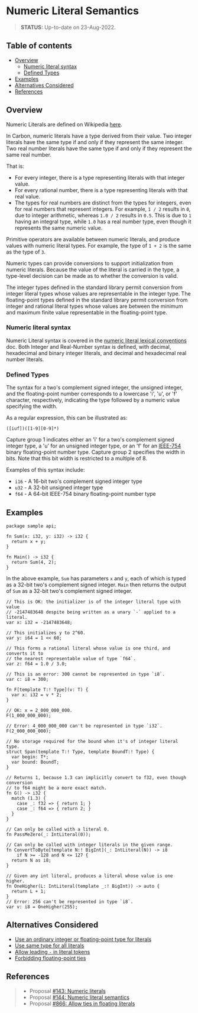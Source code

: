 # Numeric Literal Semantics

<!--
Part of the Carbon Language project, under the Apache License v2.0 with LLVM
Exceptions. See /LICENSE for license information.
SPDX-License-Identifier: Apache-2.0 WITH LLVM-exception
-->

> **STATUS:** Up-to-date on 23-Aug-2022.

<!-- toc -->

## Table of contents

-   [Overview](#overview)
    -   [Numeric literal syntax](#numeric-literal-syntax)
    -   [Defined Types](#defined-types)
-   [Examples](#examples)
-   [Alternatives Considered](#alternatives-considered)
-   [References](#references)

<!-- tocstop -->

## Overview

Numeric Literals are defined on Wikipedia
[here](<https://en.wikipedia.org/wiki/Literal_(computer_programming)>).

In Carbon, numeric literals have a type derived from their value. Two integer
literals have the same type if and only if they represent the same integer. Two
real number literals have the same type if and only if they represent the same
real number.

That is:

-   For every integer, there is a type representing literals with that integer
    value.
-   For every rational number, there is a type representing literals with that
    real value.
-   The types for real numbers are distinct from the types for integers, even
    for real numbers that represent integers. For example, `1 / 2` results in
    `0`, due to integer arithmetic, whereas `1.0 / 2` results in `0.5`. This is
    due to `1` having an integral type, while `1.0` has a real number type, even
    though it represents the same numeric value.

Primitive operators are available between numeric literals, and produce values
with numeric literal types. For example, the type of `1 + 2` is the same as the
type of `3`.

Numeric types can provide conversions to support initialization from numeric
literals. Because the value of the literal is carried in the type, a type-level
decision can be made as to whether the conversion is valid.

The integer types defined in the standard library permit conversion from integer
literal types whose values are representable in the integer type. The
floating-point types defined in the standard library permit conversion from
integer and rational literal types whose values are between the minimum and
maximum finite value representable in the floating-point type.

### Numeric literal syntax

Numeric Literal syntax is covered in the
[numeric literal lexical conventions](lexical_conventions/numeric_literals.md)
doc. Both Integer and Real-Number syntax is defined, with decimal, hexadecimal
and binary integer literals, and decimal and hexadecimal real number literals.

### Defined Types

The syntax for a two's complement signed integer, the unsigned integer, and the
floating-point number corresponds to a lowercase 'i', 'u', or 'f' character,
respectively, indicating the type followed by a numeric value specifying the
width.

As a regular expression, this can be illustrated as:

```re
([iuf])([1-9][0-9]*)
```

Capture group 1 indicates either an 'i' for a two's complement signed integer
type, a 'u' for an unsigned integer type, or an 'f' for an
[IEEE-754](https://en.wikipedia.org/wiki/IEEE_754) binary floating-point number
type. Capture group 2 specifies the width in bits. Note that this bit width is
restricted to a multiple of 8.

Examples of this syntax include:

-   `i16` - A 16-bit two's complement signed integer type
-   `u32` - A 32-bit unsigned integer type
-   `f64` - A 64-bit IEEE-754 binary floating-point number type

## Examples

```carbon
package sample api;

fn Sum(x: i32, y: i32) -> i32 {
  return x + y;
}

fn Main() -> i32 {
  return Sum(4, 2);
}
```

In the above example, `Sum` has parameters `x` and `y`, each of which is typed
as a 32-bit two's complement signed integer. `Main` then returns the output of
`Sum` as a 32-bit two's complement signed integer.

```carbon
// This is OK: the initializer is of the integer literal type with value
// -2147483648 despite being written as a unary `-` applied to a literal.
var x: i32 = -2147483648;

// This initializes y to 2^60.
var y: i64 = 1 << 60;

// This forms a rational literal whose value is one third, and converts it to
// the nearest representable value of type `f64`.
var z: f64 = 1.0 / 3.0;

// This is an error: 300 cannot be represented in type `i8`.
var c: i8 = 300;

fn F[template T:! Type](v: T) {
  var x: i32 = v * 2;
}

// OK: x = 2_000_000_000.
F(1_000_000_000);

// Error: 4_000_000_000 can't be represented in type `i32`.
F(2_000_000_000);

// No storage required for the bound when it's of integer literal type.
struct Span(template T:! Type, template BoundT:! Type) {
  var begin: T*;
  var bound: BoundT;
}

// Returns 1, because 1.3 can implicitly convert to f32, even though conversion
// to f64 might be a more exact match.
fn G() -> i32 {
  match (1.3) {
    case _: f32 => { return 1; }
    case _: f64 => { return 2; }
  }
}

// Can only be called with a literal 0.
fn PassMeZero(_: IntLiteral(0));

// Can only be called with integer literals in the given range.
fn ConvertToByte[template N:! BigInt](_: IntLiteral(N)) -> i8
    if N >= -128 and N <= 127 {
  return N as i8;
}

// Given any int literal, produces a literal whose value is one higher.
fn OneHigher(L: IntLiteral(template _:! BigInt)) -> auto {
  return L + 1;
}
// Error: 256 can't be represented in type `i8`.
var v: i8 = OneHigher(255);
```

## Alternatives Considered

-   [Use an ordinary integer or floating-point type for literals](/proposals/p0144.md#use-an-ordinary-integer-or-floating-point-type-for-literals)
-   [Use same type for all literals](/proposals/p0144.md#use-same-type-for-all-literals)
-   [Allow leading `-` in literal tokens](/proposals/p0144.md#allow-leading---in-literal-tokens)
-   [Forbidding floating-point ties](/proposals/p0866.md/#alternatives-considered)

## References

> -   Proposal
>     [#143: Numeric literals](https://github.com/carbon-language/carbon-lang/pull/143)
> -   Proposal
>     [#144: Numeric literal semantics](https://github.com/carbon-language/carbon-lang/pull/144)
> -   Proposal
>     [#866: Allow ties in floating literals](https://github.com/carbon-language/carbon-lang/pull/866)
